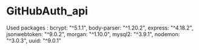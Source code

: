 # GitHubAuth_api

Used packages :
  bcrypt: "^5.1.1",
  body-parser: "^1.20.2",
  express: "^4.18.2",
  jsonwebtoken: "^9.0.2",
  morgan: "^1.10.0",
  mysql2: "^3.9.1",
  nodemon: "^3.0.3",
  uuid: "^9.0.1"
